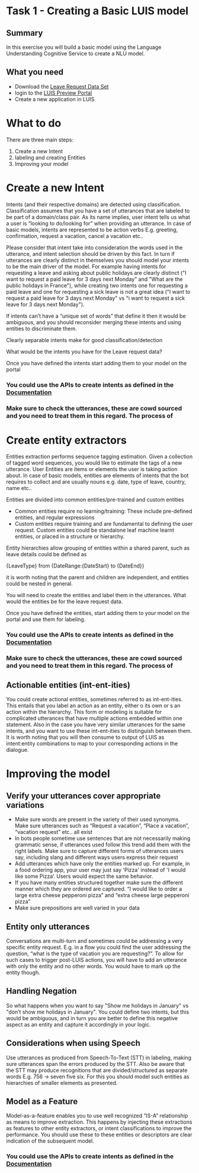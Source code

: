 # Task 1 - Creating a Basic LUIS model

## Summary
In this exercise you will build a basic model using the Language Understanding Cognitive Service to create a NLU model.


## What you need
- Download the [Leave Request Data Set](Data/HR_vacation_data.csv)
- login to the [LUIS Preview Portal](http://preview.luis.ai)
- Create a new application in LUIS


# What to do

There are three main steps:
1. Create a new Intent
2. labeling and creating Entities
3. Improving your model


# Create a new Intent
Intents (and their respective domains) are detected using classification. Classification assumes that you have a set of utterances that are labeled to be part of a domain/class pair. As its name implies, user intent tells us what a user is “looking to do/looking for” 
when providing an utterance. In case of basic models, intents are represented to be action verbs E.g. greeting, confirmation, request a vacation, cancel a vacation etc..

Please consider that intent take into consideration the words used in the utterance, and intent selection should be driven by this fact. In turn if utterances are clearly distinct in themselves you should model your intents to be the main driver of the model. For example having intents for requesting a leave and asking about public holidays are clearly distinct ("I want to request a paid leave for 3 days next Monday" and "What are the public holidays in France"), while creating two intents one for requesting a paid leave and one for requesting a 
sick leave is not a great idea ("I want to request a paid leave for 3 days next Monday" vs "i want to request a sick leave for 3 days next Monday").

If intents can’t have a “unique set of words” that define it then it would be ambiguous, and you should reconsider merging these intents and using entities to discriminate them.

Clearly separable intents make for good classification/detection


What would be the intents you have for the Leave request data?

Once you have defined the intents start adding them to your model on the portal

### You could use the APIs to create intents as defined in the [Documentation](https://westeurope.dev.cognitive.microsoft.com/docs/services/luis-programmatic-apis-v3-0-preview/operations/5890b47c39e2bb052c5b9c2f) 

### Make sure to check the utterances, these are cowd sourced and you need to treat them in this regard. The process of 

# Create entity extractors
Entities extraction performs sequence tagging estimation. Given a collection of tagged word sequences, you would like to estimate the tags of a new utterance. User Entities are items or elements the user is taking action about. 
In case of basic models, entities are elements of intents that the bot requires to collect and are usually nouns e.g. date, type of leave, country, name etc..

Entities are divided into common entities/pre-trained and custom entities
- Common entities require no learning/training: These include pre-defined entities, and regular expressions
- Custom entities require training and are fundamental to defining the user request. Custom entities could be standalone leaf machine learnt entities, or placed in a structure or hierarchy. 

Entity hierarchies allow grouping of entities within a shared parent, such as leave details could be defined as

{LeaveType} from {DateRange:{DateStart} to {DateEnd}}

it is worth noting that the parent and children are independent, and entities could be nested in general.


You will need to create the entities and label them in the utterances. What would the entities be for the leave request data.

Once you have defined the entities, start adding them to your model on the portal and use them for labeling.

### You could use the APIs to create intents as defined in the [Documentation](https://westeurope.dev.cognitive.microsoft.com/docs/services/luis-programmatic-apis-v3-0-preview/operations/5890b47c39e2bb052c5b9c2f) 

### Make sure to check the utterances, these are cowd sourced and you need to treat them in this regard. The process of 

## Actionable entities (int-ent-ities)


You could create actional entities, sometimes referred to as int-ent-ities. This entails that you label an action as an entity, either o its own or s an action within the hierarchy. This form or modeling is suitable for complicated utterances that have multiple actions embedded
within one statement. Also in the case you have very similar utterances for the same intents, and you want to use these int-ent-ities to distinguish between them. It is worth noting that you will then consume to output of LUIS as intent:entity combinations to map to your corresponding actions in the dialogue.


# Improving the model

## Verify your utterances cover appropriate variations
- Make sure words are present in the variety of their used synonyms. Make sure utterances such as “Request a vacation”, “Place a vacation”, “vacation request” etc.. all exist
- In bots people sometime use sentences that are not necessarily making grammatic sense, if utterances used follow this trend add them with the right labels. Make sure to capture different forms of utterances users say, including slang and different ways users express their request
- Add utterances which have only the entities marked up. For example, in a food ordering app, your user may just say 'Pizza' instead of 'I would like some Pizza’. Users would expect the same behavior. 
- If you have many entities structured together make sure the different manner which they are ordered are captured. “I would like to order a large extra cheese pepperoni pizza” and “extra cheese large pepperoni pizza”
- Make sure prepositions are well varied in your data

## Entity only utterances

Conversations are multi-turn and sometimes could be addressing a very specific entity request. E.g. in a flow you could find the user addressing the question, “what is the type of vacation you are requesting?”. To allow for such cases to trigger post-LUIS actions, you will have to add an utterance with only the entity and no other words. You would have to mark up the entity though.

## Handling Negation
So what happens when you want to say "Show me holidays in January" vs "don’t show me holidays in January". You could define two intents, but this would be ambiguous, and in turn you are better to define this negative aspect as an entity and capture it accordingly in your logic. 

## Considerations when using Speech
Use utterances as produced from Speech-To-Text (STT) in labeling, making sure utterances span the errors produced by the STT. Also be aware that the STT may produce recognitions that are divided/structured as separate words E.g. 756 -> seven five six. For this you should model such entities as hierarchies of smaller elements as presented.


## Model as a Feature
Model-as-a-feature enables you to use well recognized “IS-A” relationship as means to improve extraction. This happens by injecting these extractions as features to other entity extractors, or intent classifications to improve the performance. You should use these to these entities or descriptors are clear indication of the subsequent model.

### You could use the APIs to create intents as defined in the [Documentation](https://westeurope.dev.cognitive.microsoft.com/docs/services/luis-programmatic-apis-v3-0-preview/operations/5890b47c39e2bb052c5b9c2f) 
